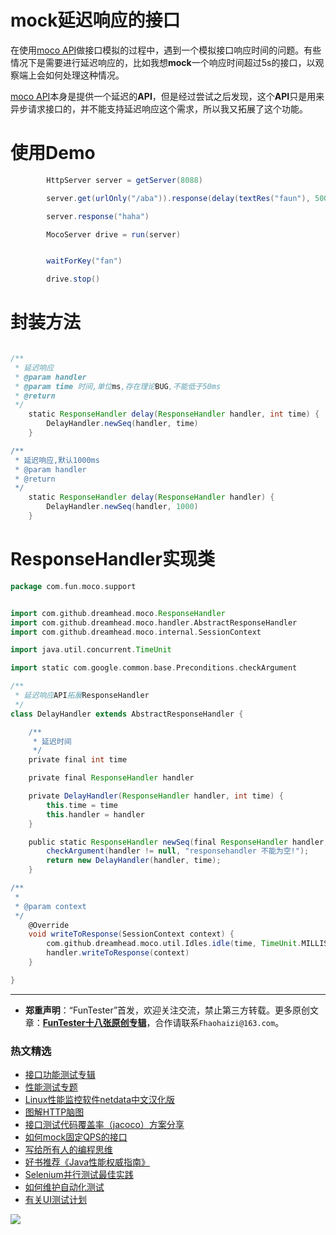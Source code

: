 # mock延迟响应的接口

在使用[moco API](https://mp.weixin.qq.com/mp/appmsgalbum?action=getalbum&album_id=1320663294239260672&__biz=MzU4MTE2NDEyMQ==#wechat_redirect)做接口模拟的过程中，遇到一个模拟接口响应时间的问题。有些情况下是需要进行延迟响应的，比如我想**mock**一个响应时间超过5s的接口，以观察端上会如何处理这种情况。

[moco API](https://mp.weixin.qq.com/mp/appmsgalbum?action=getalbum&album_id=1320663294239260672&__biz=MzU4MTE2NDEyMQ==#wechat_redirect)本身是提供一个延迟的**API**，但是经过尝试之后发现，这个**API**只是用来异步请求接口的，并不能支持延迟响应这个需求，所以我又拓展了这个功能。

# 使用Demo


```Groovy
        HttpServer server = getServer(8088)

        server.get(urlOnly("/aba")).response(delay(textRes("faun"), 5000))

        server.response("haha")

        MocoServer drive = run(server)


        waitForKey("fan")

        drive.stop()
```

# 封装方法


```Groovy

/**
 * 延迟响应
 * @param handler
 * @param time 时间,单位ms,存在理论BUG,不能低于50ms
 * @return
 */
    static ResponseHandler delay(ResponseHandler handler, int time) {
        DelayHandler.newSeq(handler, time)
    }

/**
 * 延迟响应,默认1000ms
 * @param handler
 * @return
 */
    static ResponseHandler delay(ResponseHandler handler) {
        DelayHandler.newSeq(handler, 1000)
    }

```

# ResponseHandler实现类


```Groovy
package com.fun.moco.support


import com.github.dreamhead.moco.ResponseHandler
import com.github.dreamhead.moco.handler.AbstractResponseHandler
import com.github.dreamhead.moco.internal.SessionContext

import java.util.concurrent.TimeUnit

import static com.google.common.base.Preconditions.checkArgument

/**
 * 延迟响应API拓展ResponseHandler
 */
class DelayHandler extends AbstractResponseHandler {

    /**
     * 延迟时间
     */
    private final int time

    private final ResponseHandler handler

    private DelayHandler(ResponseHandler handler, int time) {
        this.time = time
        this.handler = handler
    }

    public static ResponseHandler newSeq(final ResponseHandler handler, int time) {
        checkArgument(handler != null, "responsehandler 不能为空!");
        return new DelayHandler(handler, time);
    }

/**
 *
 * @param context
 */
    @Override
    void writeToResponse(SessionContext context) {
        com.github.dreamhead.moco.util.Idles.idle(time, TimeUnit.MILLISECONDS)
        handler.writeToResponse(context)
    }

}

```

--- 
* **郑重声明**：“FunTester”首发，欢迎关注交流，禁止第三方转载。更多原创文章：**[FunTester十八张原创专辑](https://mp.weixin.qq.com/s/Le-tpC79pIpacHXGOkkYWw)**，合作请联系`Fhaohaizi@163.com`。

### 热文精选

- [接口功能测试专辑](https://mp.weixin.qq.com/mp/appmsgalbum?action=getalbum&album_id=1321895538945638401&__biz=MzU4MTE2NDEyMQ==#wechat_redirect)
- [性能测试专题](https://mp.weixin.qq.com/mp/appmsgalbum?action=getalbum&album_id=1319027448301961218&__biz=MzU4MTE2NDEyMQ==#wechat_redirect)
- [Linux性能监控软件netdata中文汉化版](https://mp.weixin.qq.com/s/fdXtK-5WwKnxjLZdyg6-nA)
- [图解HTTP脑图](https://mp.weixin.qq.com/s/100Vm8FVEuXs0x6rDGTipw)
- [接口测试代码覆盖率（jacoco）方案分享](https://mp.weixin.qq.com/s/D73Sq6NLjeRKN8aCpGLOjQ)
- [如何mock固定QPS的接口](https://mp.weixin.qq.com/s/yogj9Fni0KJkyQuKuDYlbA)
- [写给所有人的编程思维](https://mp.weixin.qq.com/s/Oj33UCnYfbUgzsBzEm2GPQ)
- [好书推荐《Java性能权威指南》](https://mp.weixin.qq.com/s/YWd5Yx6n7887g1lMLTcsWQ)
- [Selenium并行测试最佳实践](https://mp.weixin.qq.com/s/-RsQZaT5pH8DHPvm0L8Hjw)
- [如何维护自动化测试](https://mp.weixin.qq.com/s/4eh4AN_MiatMSkoCMtY3UA)
- [有关UI测试计划](https://mp.weixin.qq.com/s/D0fMXwJF754a7Mr5ARY5tQ)

![](https://mmbiz.qpic.cn/mmbiz_jpg/13eN86FKXzCxr0Sa2MXpNKicZE024zJm73r4hrjticMMYViagtaSXxwsyhmRmOrdXPXfS5zB2ILHtaqNSoWGRwa8Q/640?wx_fmt=jpeg&tp=webp&wxfrom=5&wx_lazy=1&wx_co=1)